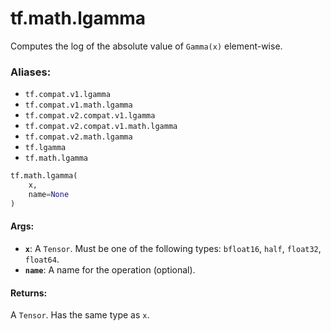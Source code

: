 <div itemscope itemtype="http://developers.google.com/ReferenceObject">
<meta itemprop="name" content="tf.math.lgamma" />
<meta itemprop="path" content="Stable" />
</div>

# tf.math.lgamma

Computes the log of the absolute value of `Gamma(x)` element-wise.

### Aliases:

* `tf.compat.v1.lgamma`
* `tf.compat.v1.math.lgamma`
* `tf.compat.v2.compat.v1.lgamma`
* `tf.compat.v2.compat.v1.math.lgamma`
* `tf.compat.v2.math.lgamma`
* `tf.lgamma`
* `tf.math.lgamma`

``` python
tf.math.lgamma(
    x,
    name=None
)
```

<!-- Placeholder for "Used in" -->


#### Args:


* <b>`x`</b>: A `Tensor`. Must be one of the following types: `bfloat16`, `half`, `float32`, `float64`.
* <b>`name`</b>: A name for the operation (optional).


#### Returns:

A `Tensor`. Has the same type as `x`.

